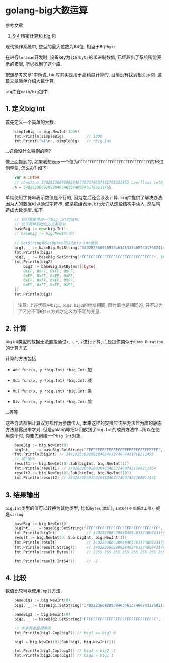 # golang-big大数运算

参考文章

1. [9.4 精密计算和 big 包](http://wiki.jikexueyuan.com/project/the-way-to-go/09.4.html)

现代操作系统中, 整型的最大位数为64位, 相当于8个`byte`.

在进行`lorawan`开发时, 设备key为`[16]byte`的16进制数值, 已经超出了系统所能表示的极限, 所以找到了这个库.

按照参考文章1中所说, big库其实是用于高精度计算的, 目前没有找到相关示例. 这篇文章简单介绍大数计算.

`big`库在`math/big`包中.

## 1. 定义big int

首先定义一个简单的大数.

```go
	simpleBig := big.NewInt(1000)
	fmt.Println(simpleBig)          // 1000
	fmt.Printf("%T\n", simpleBig)   // *big.Int
```

...好像没什么特别的啊?

像上面提到的, 如果我想表示一个值为`FFFFFFFFFFFFFFFFFFFFFFFFFFFFFFFF`的16进制整型, 怎么办? 如下

```go
	var a int64
	// constant 340282366920938463463374607431768211455 overflows int64
	a = 340282366920938463463374607431768211455
```

单纯使用字符串表示数值是不行的, 因为之后还会涉及计算. `big`库提供了解决办法. 因为大的数据可以通过字符串, 或是数组表示, `big`允许从这些结构中读入, 然后构造成大数类型. 如下

```go
    // 我们需要得到一个big int的结构.
	// 以下两种初始化方式都可以
	baseBig := new(big.Int)
    // baseBig := big.NewInt(0)
    
    // SetString和SetBytes可以为big int赋值
	big1, _ := baseBig.SetString("340282366920938463463374607431768211455", 10)
	fmt.Println(big1)
	big2, _ := baseBig.SetString("FFFFFFFFFFFFFFFFFFFFFFFFFFFFFFFF", 16)
    fmt.Println(big2)
    	big3 := baseBig.SetBytes([]byte{
		0xFF, 0xFF, 0xFF, 0xFF, 
		0xFF, 0xFF, 0xFF, 0xFF, 
		0xFF, 0xFF, 0xFF, 0xFF, 
		0xFF, 0xFF, 0xFF, 0xFF,
	})
	fmt.Println(big3)
```

> 注意: 上述代码中`big1`, `big2`, `big3`的地址相同, 因为值也是相同的, 只不过为了区分不同的`Set`方式才定义为不同的变量.

## 2. 计算

big int类型的数据无法直接通过`+`, `-`, `*`, `/`进行计算, 而是提供类似于`time.Duration`的计算方式.

计算的方法包括

- `Add func(x, y *big.Int) *big.Int`: 加

- `Sub func(x, y *big.Int) *big.Int`: 减

- `Mul func(x, y *big.Int) *big.Int`: 乘

- `Div func(x, y *big.Int) *big.Int`: 除

...等等

这些方法都把计算双方都作为参数传入, 本来这样的安排应该把方法作为库的静态方法暴露出来才对, 但是golang却把ta们放到了`big.Int`的成员方法中...所以在使用这个时, 你要先创建一个`big.Int`对象.

```go
	baseBig := big.NewInt(0)
	bigInt, _ := baseBig.SetString("FFFFFFFFFFFFFFFFFFFFFFFFFFFFFFFF", 16)
    fmt.Println(bigInt) // 340282366920938463463374607431768211455
    // 减1操作
	result1 := big.NewInt(0).Sub(bigInt, big.NewInt(1))
    fmt.Println(result1) // 340282366920938463463374607431768211454
    result2 := big.NewInt(0).Sub(bigInt, big.NewInt(10))
	fmt.Println(result2) // 340282366920938463463374607431768211445
```

## 3. 结果输出

`big.Int`类型的值可以转换为其他类型, 比如`bytes(数组)`, `int64(不能超过上限)`, 或是`string`.

```go
	baseBig := big.NewInt(0)
	bigInt, _ := baseBig.SetString("FFFFFFFFFFFFFFFFFFFFFFFFFFFFFFFF", 16)
	fmt.Println(bigInt)             // 340282366920938463463374607431768211455
	result := big.NewInt(0).Sub(bigInt, big.NewInt(1))
	fmt.Println(result)             // 340282366920938463463374607431768211454
	fmt.Println(result.String())    // 340282366920938463463374607431768211454
	fmt.Println(result.Bytes())     // [255 255 255 255 255 255 255 255 255 255 255 255 255 255 255 254]

	fmt.Println(result.Int64())     // -2
```

## 4. 比较

数值比较可以使用`Cmp()`方法.

```go
	baseBig1 := big.NewInt(0)
	big1, _ := baseBig1.SetString("340282366920938463463374607431768211455", 10)

	baseBig2 := big.NewInt(0)
	big2, _ := baseBig2.SetString("FFFFFFFFFFFFFFFFFFFFFFFFFFFFFFFF", 16)

	// 本来两者是相等的
    fmt.Println(big1.Cmp(big2)) // big1 == big2 0

	big1 = big.NewInt(0).Sub(big1, big.NewInt(1))

	fmt.Println(big1.Cmp(big2)) // big1 < big2 -1
	fmt.Println(big2.Cmp(big1))	// big2 > big1 1
```